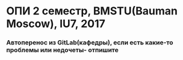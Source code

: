 # ОПИ 2 семестр, BMSTU(Bauman Moscow), IU7, 2017

### Автоперенос из GitLab(кафедры), если есть какие-то проблемы или недочеты- отпишите
